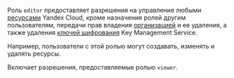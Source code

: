 Роль `editor` предоставляет разрешения на управление любыми [ресурсами](../../resource-manager/concepts/resources-hierarchy.md) Yandex Cloud, кроме назначения ролей другим пользователям, передачи прав владения [организацией](../../organization/concepts/organization.md) и ее удаления, а также удаления [ключей шифрования](../../kms/concepts/index.md) Key Management Service.

Например, пользователи с этой ролью могут создавать, изменять и удалять ресурсы.

Включает разрешения, предоставляемые ролью `viewer`.
